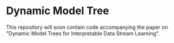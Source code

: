 # Dynamic Model Tree
This repository will soon contain code accompanying the paper on "Dynamic Model Trees for Interpretable Data Stream Learning".
